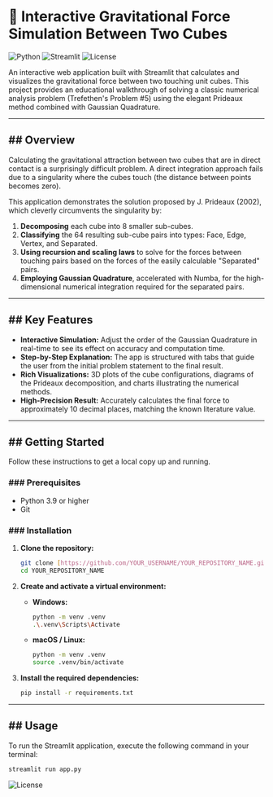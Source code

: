 # 🧊 Interactive Gravitational Force Simulation Between Two Cubes

![Python](https://img.shields.io/badge/Python-3.11%2B-blue?style=for-the-badge&logo=python)
![Streamlit](https://img.shields.io/badge/Streamlit-1.37%2B-red?style=for-the-badge&logo=streamlit)
![License](https://img.shields.io/badge/License-MIT-green?style=for-the-badge)

An interactive web application built with Streamlit that calculates and visualizes the gravitational force between two touching unit cubes. This project provides an educational walkthrough of solving a classic numerical analysis problem (Trefethen's Problem #5) using the elegant Prideaux method combined with Gaussian Quadrature.

---

## ## Overview

Calculating the gravitational attraction between two cubes that are in direct contact is a surprisingly difficult problem. A direct integration approach fails due to a singularity where the cubes touch (the distance between points becomes zero).

This application demonstrates the solution proposed by J. Prideaux (2002), which cleverly circumvents the singularity by:

1.  **Decomposing** each cube into 8 smaller sub-cubes.
2.  **Classifying** the 64 resulting sub-cube pairs into types: Face, Edge, Vertex, and Separated.
3.  **Using recursion and scaling laws** to solve for the forces between touching pairs based on the forces of the easily calculable "Separated" pairs.
4.  **Employing Gaussian Quadrature**, accelerated with Numba, for the high-dimensional numerical integration required for the separated pairs.

---

## ## Key Features

- **Interactive Simulation:** Adjust the order of the Gaussian Quadrature in real-time to see its effect on accuracy and computation time.
- **Step-by-Step Explanation:** The app is structured with tabs that guide the user from the initial problem statement to the final result.
- **Rich Visualizations:** 3D plots of the cube configurations, diagrams of the Prideaux decomposition, and charts illustrating the numerical methods.
- **High-Precision Result:** Accurately calculates the final force to approximately 10 decimal places, matching the known literature value.

---

## ## Getting Started

Follow these instructions to get a local copy up and running.

### ### Prerequisites

- Python 3.9 or higher
- Git

### ### Installation

1.  **Clone the repository:**

    ```sh
    git clone [https://github.com/YOUR_USERNAME/YOUR_REPOSITORY_NAME.git](https://github.com/YOUR_USERNAME/YOUR_REPOSITORY_NAME.git)
    cd YOUR_REPOSITORY_NAME
    ```

2.  **Create and activate a virtual environment:**

    - **Windows:**
      ```sh
      python -m venv .venv
      .\.venv\Scripts\Activate
      ```
    - **macOS / Linux:**
      ```sh
      python -m venv .venv
      source .venv/bin/activate
      ```

3.  **Install the required dependencies:**
    ```sh
    pip install -r requirements.txt
    ```

---

## ## Usage

To run the Streamlit application, execute the following command in your terminal:

```sh
streamlit run app.py
```

![License](https://img.shields.io/badge/License-MIT-green?style=for-the-badge)
